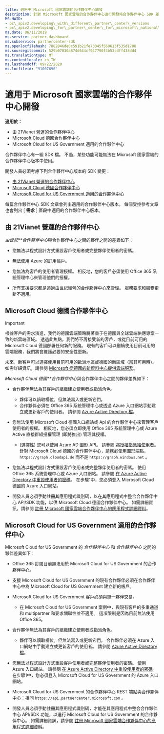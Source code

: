 ```yaml
---
title: 適用于 Microsoft 國家雲端的合作夥伴中心開發
description: 針對 Microsoft 國家雲端的合作夥伴中心進行開發時合作夥伴中心 SDK 差異。
MS-HAID:
- pc\_apiv2.developing\_with\_different\_partner\_center\_versions
- pc\_apiv2.developing\_for\_partner\_center\_for\_microsoft\_national\_cloud
ms.date: 06/11/2019
ms.service: partner-dashboard
ms.subservice: partnercenter-sdk
ms.openlocfilehash: 7882846de0c591b21fe73345f560613f535d1788
ms.sourcegitcommit: 529b07030a874d644cf947790f4b53cdff438dd4
ms.translationtype: MT
ms.contentlocale: zh-TW
ms.lasthandoff: 09/22/2020
ms.locfileid: "91007696"
---
```

# <a name="developing-for-partner-center-for-microsoft-national-clouds"></a>適用于 Microsoft 國家雲端的合作夥伴中心開發

**適用於：**

- 由 21Vianet 營運的合作夥伴中心
- Microsoft Cloud 德國合作夥伴中心
- Microsoft Cloud for US Government 適用的合作夥伴中心

合作夥伴中心有一組 SDK 檔。 不過，某些功能可能無法在 Microsoft 國家雲端的合作夥伴中心版本中使用。

開發人員必須考慮下列合作夥伴中心版本的 SDK 變更：

- [由 21Vianet 營運的合作夥伴中心](#partner-center-operated-by-21vianet)
- [Microsoft Cloud 德國合作夥伴中心](#partner-center-for-microsoft-cloud-germany)
- [Microsoft Cloud for US Government 適用的合作夥伴中心](#partner-center-for-microsoft-cloud-for-us-government)

每篇合作夥伴中心 SDK 文章會列出適用的合作夥伴中心版本。 每個受控參考文章也會列出 [ **需求** ] 區段中適用的合作夥伴中心版本。

## <a name="partner-center-operated-by-21vianet"></a>由 21Vianet 營運的合作夥伴中心

*由世紀**合作夥伴中心*與合作夥伴中心之間的夥伴之間的差異如下：

- 您無法以程式設計方式重設客戶使用者或完整夥伴使用者的密碼。

- 無法使用 Azure 的訂用帳戶。

- 您無法為客戶的使用者管理授權。 相反地，您的客戶必須使用 Office 365 系統管理中心來管理他們的授權。

- 所有支援要求都是透過由世紀經營的合作夥伴中心來管理。 服務要求和服務更新不適用。

## <a name="partner-center-for-microsoft-cloud-germany"></a>Microsoft Cloud 德國合作夥伴中心

> [!IMPORTANT]
> 根據客戶的需求演進，我們的德國雲端策略將著重于在德國與全球雲端供應專案一致的新雲端區域。 透過此焦點，我們將不再接受新的客戶，或從目前可用的 Microsoft Cloud 德國部署任何新的服務。 現有的客戶可以繼續使用目前可用的雲端服務，我們將會維護必要的安全性更新。
>
> 未來，新客戶可以選擇使用目前可用的歐洲地區或德國的新區域（當其可用時）。 如需詳細資訊，請參閱 [Microsoft 從德國的新資料中心提供雲端服務](https://news.microsoft.com/europe/2018/08/31/microsoft-to-deliver-cloud-services-from-new-datacentres-in-germany-in-2019-to-meet-evolving-customer-needs/)。

*Microsoft Cloud 德國**合作夥伴中心*與合作夥伴中心之間的夥伴差異如下：

- 合作夥伴無法為其客戶的組織建立使用者或指派角色。
  - 夥伴可以讀取欄位，但無法寫入或更新它們。
  - 合作夥伴必須在 Office 365 系統管理中心或透過 Azure 入口網站手動建立或更新客戶的使用者。 請參閱 [Azure Active Directory 檔](/azure/active-directory/)。

- 您無法使用 Microsoft Cloud 德國入口網站或 Api 的合作夥伴中心來管理客戶使用者的授權。 相反地，您必須立即使用 Office 365 系統管理中心或 Azure Active 直接群組授權管理 (即將推出) 管理其授權。
  -  (選擇性) 您可以使用 Azure AD 圖形 API。 請參閱 [將授權指派給使用者](/graph/api/user-assignlicense)。 針對 Microsoft Cloud 德國的合作夥伴中心，請務必使用圖形端點， `https://graph.cloudapi.de` 而不是 `https://graph.windows.net` 。

- 您無法以程式設計方式重設客戶使用者或完整夥伴使用者的密碼。 使用 Office 365 系統管理中心或 Azure 入口網站。 請參閱 [在 Azure Active Directory 中重設使用者的密碼](/azure/active-directory/fundamentals/active-directory-users-reset-password-azure-portal)。 在步驟1中，您必須登入 Microsoft Cloud 德國的 Azure 入口網站。

- 開發人員必須手動註冊其應用程式識別碼，以在其應用程式中整合合作夥伴中心 API/SDK 功能，以供 Microsoft Cloud 德國合作夥伴中心。 如需詳細資訊，請參閱 [註冊 Microsoft 國家雲端合作夥伴中心的應用程式詳細資料](create-apps-for-partner-center-for-microsoft-national-clouds.md)。

## <a name="partner-center-for-microsoft-cloud-for-us-government"></a>Microsoft Cloud for US Government 適用的合作夥伴中心

Microsoft Cloud for US Government 的 *合作夥伴中心* 和 *合作夥伴中心* 之間的夥伴差異如下：

- Office 365 訂閱目前無法用於 Microsoft Cloud for US Government 的合作夥伴中心。

- 支援 Microsoft Cloud for US Government 的現有合作夥伴必須在合作夥伴中心中為 Microsoft Cloud for US Government 建立新的帳戶。

- Microsoft Cloud for US Government 客戶必須與單一夥伴交易。
  - 在 Microsoft Cloud for US Government 案例中，與現有客戶的多重通道和 multipartner 和要求關聯性並不適用。 這項限制是因為目前無法使用 Office 365。

- 合作夥伴無法為其客戶的組織建立使用者或指派角色。
  - 夥伴可以讀取欄位，但無法寫入或更新它們。 合作夥伴必須在 Azure 入口網站中手動建立或更新客戶的使用者。 請參閱 [Azure Active Directory 檔](/azure/active-directory/)。

- 您無法以程式設計方式重設客戶使用者或完整夥伴使用者的密碼。 使用 Azure 入口網站。 請參閱 [在 Azure Active Directory 中重設使用者的密碼](/azure/active-directory/active-directory-users-reset-password-azure-portal)。 在步驟1中，您必須登入 Microsoft Cloud for US Government 的 Azure 入口網站。

- Microsoft Cloud for US Government 的合作夥伴中心 REST 端點與合作夥伴中心：相同 `https://api.partnercenter.microsoft.com` 。

- 開發人員必須手動註冊其應用程式識別碼，才能在其應用程式中整合合作夥伴中心 API/SDK 功能，以進行 Microsoft Cloud for US Government 的合作夥伴中心。 如需詳細資訊，請參閱 [註冊 Microsoft 國家雲端合作夥伴中心的應用程式詳細資料](create-apps-for-partner-center-for-microsoft-national-clouds.md)。
